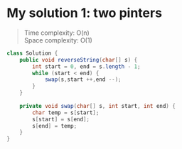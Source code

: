 # My solution 1: two pinters
> Time complexity: O(n) <br>
Space complexity: O(1)
```Java
class Solution {
    public void reverseString(char[] s) {
        int start = 0, end = s.length - 1;
        while (start < end) {
            swap(s,start ++,end --);
        }
    }
    
    private void swap(char[] s, int start, int end) {
        char temp = s[start];
        s[start] = s[end];
        s[end] = temp;
    }
}
```
